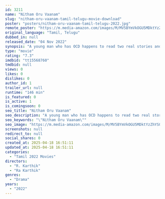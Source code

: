 ```yaml
---
id: 3211
name: "Nitham Oru Vaanam"
slug: "nitham-oru-vaanam-tamil-telugu-movie-download"
poster: "posters/nitham-oru-vaanam-tamil-telugu-2022.jpg"
remote_poster: "https://m.media-amazon.com/images/M/MV5BYmVkOGU5MDktYzZhYS00ZGYyLTllNDYtMDU3NjA0NjE3NGQwXkEyXkFqcGc@._V1_SX300.jpg"
original_language: "Tamil, Telugu"
dubbed_in: null
released_date: "04 Nov 2022"
synopsis: "A young man who has OCD happens to read two real stories and goes in search of the endings. He meets Shubha on the way and begins to travel with her."
type: "movie"
rating: "7.3"
imdbid: "tt15568760"
tmdbid: null
views: 0
likes: 0
dislikes: 0
author_id: 1
trailer_url: null
runtime: "146 min"
is_featured: 0
is_active: 1
is_comingsoon: 0
seo_title: "Nitham Oru Vaanam"
seo_description: "A young man who has OCD happens to read two real stories and goes in search of the endings. He meets Shubha on the way and begins to travel with her."
seo_keywords: "\"Nitham Oru Vaanam\""
seo_image: "https://m.media-amazon.com/images/M/MV5BYmVkOGU5MDktYzZhYS00ZGYyLTllNDYtMDU3NjA0NjE3NGQwXkEyXkFqcGc@._V1_SX300.jpg"
screenshots: null
redirect_to: null
social_shares: 0
created_at: 2025-04-18 16:51:11
updated_at: 2025-04-18 16:51:11
categories:
  - "Tamil 2022 Movies"
directors:
  - "R. Karthik"
  - "Ra Karthik"
genres:
  - "Drama"
years:
  - "2022"
---
```

